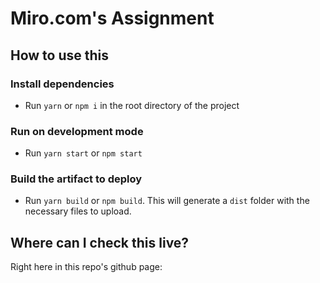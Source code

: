 # Miro.com's Assignment

## How to use this

### Install dependencies
* Run `yarn` or `npm i` in the root directory of the project

### Run on development mode
* Run `yarn start` or `npm start`

### Build the artifact to deploy
* Run `yarn build` or `npm build`. This will generate a `dist` folder with the necessary files to upload.

## Where can I check this live?

Right here in this repo's github page: 